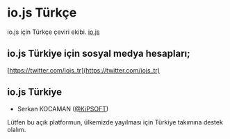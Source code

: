 # io.js Türkçe

io.js için Türkçe çeviri ekibi. [io.js](http://iojs.org)

## io.js Türkiye için sosyal medya hesapları;

[https://twitter.com/iojs_tr](https://twitter.com/iojs_tr)

## io.js Türkiye

- Serkan KOCAMAN ([@KiPSOFT](https://github.com/kipsoft))

Lütfen bu açık platformun, ülkemizde yayılması için Türkiye takımına destek olalım.